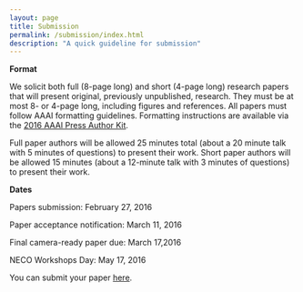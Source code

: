 ```yaml
---
layout: page
title: Submission
permalink: /submission/index.html
description: "A quick guideline for submission"
---
```


**Format**

We solicit both full (8-page long) and short (4-page long) research papers that will present original, previously unpublished, research. They must be at most 8- or 4-page long, including figures and references. All papers must follow AAAI formatting guidelines. Formatting instructions are available via the [2016 AAAI Press Author Kit](http://www.aaai.org/Publications/Templates/AuthorKit16.zip).

Full paper authors will be allowed 25 minutes total (about a 20 minute talk with 5 minutes of questions) to present their work. Short paper authors will be allowed 15 minutes (about a 12-minute talk with 3 minutes of questions) to present their work.

**Dates**

Papers submission: February 27, 2016

Paper acceptance notification: March 11, 2016

Final camera-ready paper due: March 17,2016

NECO Workshops Day: May 17, 2016

You can submit your paper [here](https://easychair.org/conferences/?conf=neco2016).